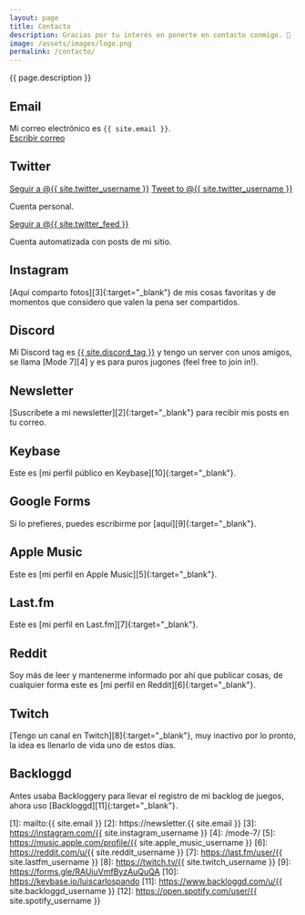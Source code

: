 ```yaml
---
layout: page
title: Contacto
description: Gracias por tu interés en ponerte en contacto conmigo. 🥰
image: /assets/images/logo.png
permalink: /contacto/
---
```


<p class="text-center">{{ page.description }}</p>

## <i class="fa-solid fa-envelope"></i> Email
Mi correo electrónico es <code>{{ site.email }}</code>.<br>
<a href="mailto:{{ site.email }}" class="btn btn-primary btn-sm"><i class="fa-solid fa-pen-to-square"></i> Escribir correo</a>

## <i class="fa-brands fa-twitter"></i> Twitter
<div class="twitter-btns">
<a href="https://twitter.com/{{ site.twitter_username }}" class="twitter-follow-button" data-show-count="false" data-lang="es">Seguir a @{{ site.twitter_username }}</a>
<a href="https://twitter.com/intent/tweet?screen_name={{ site.twitter_username }}" class="twitter-mention-button" data-lang="es" data-related="{{ site.twitter_username }},{{ site.twitter_feed }}">Tweet to @{{ site.twitter_username }}</a>
</div>

Cuenta personal.

<div class="twitter-btns">
<a href="https://twitter.com/{{ site.twitter_feed }}" class="twitter-follow-button" data-show-count="false" data-lang="es">Seguir a @{{ site.twitter_feed }}</a>
</div>

Cuenta automatizada con posts de mi sitio.

## <i class="fa-brands fa-instagram"></i> Instagram
[Aquí comparto fotos][3]{:target="_blank"} de mis cosas favoritas y de momentos que considero que valen la pena ser compartidos.

## <i class="fa-brands fa-discord"></i> Discord
Mi Discord tag es <a href="{{ site.discord_profile }}" class="badge badge-dark" target="_blank">{{ site.discord_tag }}</a> y tengo un server con unos amigos, se llama [Mode 7][4] y es para puros jugones (feel free to join in!).

## <i class="fa-solid fa-newspaper"></i> Newsletter
[Suscríbete a mi newsletter][2]{:target="_blank"} para recibir mis posts en tu correo.

## <i class="fa-brands fa-keybase"></i> Keybase
Este es [mi perfil público en Keybase][10]{:target="_blank"}.

## <i class="fa-brands fa-google"></i> Google Forms
Si lo prefieres, puedes escribirme por [aquí][9]{:target="_blank"}.

## <i class="fa-brands fa-itunes-note"></i> Apple Music
Este es [mi perfil en Apple Music][5]{:target="_blank"}.

## <i class="fa-brands fa-lastfm"></i> Last.fm
Este es [mi perfil en Last.fm][7]{:target="_blank"}.

## <i class="fa-brands fa-reddit"></i> Reddit
Soy más de leer y mantenerme informado por ahí que publicar cosas, de cualquier forma este es [mi perfil en Reddit][6]{:target="_blank"}.

## <i class="fa-brands fa-twitch"></i> Twitch
[Tengo un canal en Twitch][8]{:target="_blank"}, muy inactivo por lo pronto, la idea es llenarlo de vida uno de estos días.

## <i class="fa-solid fa-gamepad"></i> Backloggd
Antes usaba Backloggery para llevar el registro de mi backlog de juegos, ahora uso [Backloggd][11]{:target="_blank"}.

[1]: mailto:{{ site.email }}
[2]: https://newsletter.{{ site.email }}
[3]: https://instagram.com/{{ site.instagram_username }}
[4]: /mode-7/
[5]: https://music.apple.com/profile/{{ site.apple_music_username }}
[6]: https://reddit.com/u/{{ site.reddit_username }}
[7]: https://last.fm/user/{{ site.lastfm_username }}
[8]: https://twitch.tv/{{ site.twitch_username }}
[9]: https://forms.gle/RAUiuVmfByzAuQuQA
[10]: https://keybase.io/luiscarlospando
[11]: https://www.backloggd.com/u/{{ site.backloggd_username }}
[12]: https://open.spotify.com/user/{{ site.spotify_username }}